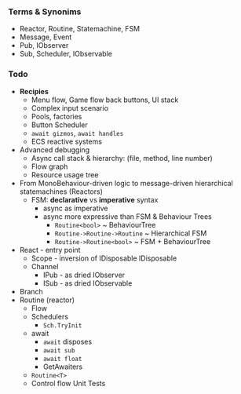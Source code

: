 ### Terms & Synonims
* Reactor, Routine, Statemachine, FSM
* Message, Event
* Pub, IObserver
* Sub, Scheduler, IObservable


### Todo

* **Recipies**
  * Menu flow, Game flow back buttons, UI stack
  * Complex input scenario
  * Pools, factories
  * Button Scheduler
  * `await gizmos`, `await handles`
  * ECS reactive systems
* Advanced debugging
  * Async call stack & hierarchy: (file, method, line number)
  * Flow graph
  * Resource usage tree
* From MonoBehaviour-driven logic to message-driven hierarchical statemachines (Reactors)
  * FSM: **declarative** vs **imperative** syntax
    * async as imperative
    * async more expressive than FSM & Behaviour Trees
      * `Routine<bool>` ~ BehaviourTree
      * `Routine->Routine->Routine` ~ Hierarchical FSM
      * `Routine->Routine<bool>` ~ FSM + BehaviourTree
* React - entry point
  * Scope - inversion of IDisposable
  IDisposable 
  * Channel
    * IPub - as dried IObserver
    * ISub - as dried IObservable
* Branch
* Routine (reactor)
  * Flow
  * Schedulers
    * `Sch.TryInit`
  * await
    * `await` disposes
    * `await sub`
    * `await float`
    * GetAwaiters
  * `Routine<T>`
  * Control flow Unit Tests